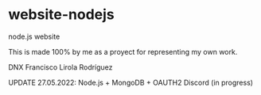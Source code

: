 # website-nodejs
node.js website

This is made 100% by me as a proyect for representing my own work.

DNX Francisco Lirola Rodríguez


UPDATE 27.05.2022: Node.js + MongoDB + OAUTH2 Discord (in progress)
